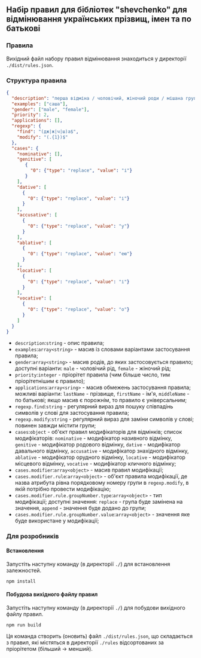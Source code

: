 ## Набір правил для бібліотек "shevchenko" для відмінювання українських прізвищ, імен та по батькові

### Правила

Вихідний файл набору правил відмінювання знаходиться у директорії `./dist/rules.json`.

### Структура правила

```JSON
{
  "description": "перша відміна / чоловічий, жіночий роди / мішана група / на -а",
  "examples": ["саша"],
  "gender": ["male", "female"],
  "priority": 2,
  "applications": [],
  "regexp": {
    "find": "(дж|ж|ч|ш)а$",
    "modify": "(.{1})$"
  },
  "cases": {
    "nominative": [],
    "genitive": [
       {
         "0": {"type": "replace", "value": "і"}
       }
    ],
    "dative": [
      {
        "0": {"type": "replace", "value": "і"}
      }
    ],
    "accusative": [
      {
        "0": {"type": "replace", "value": "у"}
      }
    ],
    "ablative": [
      {
        "0": {"type": "replace", "value": "ею"}
      }
    ],
    "locative": [
      {
        "0": {"type": "replace", "value": "і"}
      }
    ],
    "vocative": [
      {
        "0": {"type": "replace", "value": "о"}
      }
    ]
  }
}
```

 - `description`:`string` - опис правила;
 - `examples`:`array<string>` - масив із словами варіантами застосування правила;
 - `gender`:`array<string>` - масив родів, до яких застосовується правило; доступні варіанти: `male` - чоловічий рід, `female` - жіночий рід;
 - `priority`:`integer` - пріорітет правила (чим більше число, тим пріорітетнішим є правило);
 - `applications`:`array<sring>` - масив обмежень застосування правила; можливі варіанти: `lastName` - прізвище, `firstName` - ім'я, `middleName` - по батькові; якщо масив є порожнім, то правило є універсальним;
 - `regexp.find`:`string` - регулярний вираз для пошуку співпадінь символів у слові для застосування правила;
 - `regexp.modify`:`string` - регулярний вираз для заміни символів у слові; повинен завжди містити групи;
 - `cases`:`object` - об'єкт правил модифікаторів для відмінків; список модифікаторів: `nominative` - модифікатор називного відмінку, `genitive` - модифікатор родового відмінку, `dative` - модифікатор давального відмінку, `accusative` - модифікатор знахідного відмінку, `ablative` - модифікатор орудного відмінку, `locative` - модифікатор місцевого відмінку, `vocative` - модифікатор кличного відмінку;
 - `cases.modifier`:`array<object>` - масив правил модифікації;
 - `cases.modifier.rule`:`array<object>` - об'єкт правила модифікації, де назва атрибута рівна порядковому номеру групи в `regexp.modify`, в якій потрібно провести модифікацію;
 - `cases.modifier.rule.groupNumber.type`:`array<object>` - тип модифікації; доступні значення: `replace` - група буде замінена на значення, `append` - значення буде додано до групи;
 - `cases.modifier.rule.groupNumber.value`:`array<object>` - значення яке буде використане у модифікації;

### Для розробників

#### Встановлення

Запустіть наступну команду (в директорії `./`) для встановлення залежностей.

```
npm install
```

#### Побудова вихідного файлу правил

Запустіть наступну команду (в директорії `./`) для побудови вихідного файлу правил.

```
npm run build
```

Ця команда створить (оновить) файл `./dist/rules.json`, що складається з правил, які містяться в директорії `./rules` відсортованих за пріорітетом (більший -> менший).
